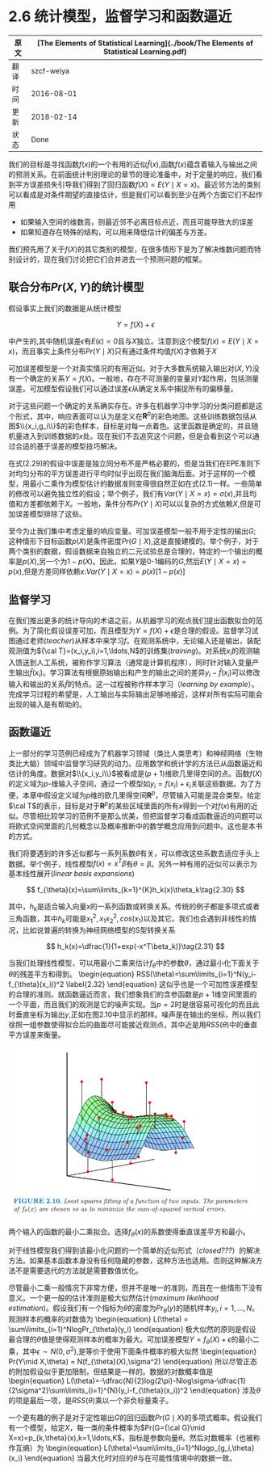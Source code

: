 # 2.6 统计模型，监督学习和函数逼近

原文     | [The Elements of Statistical Learning](../book/The Elements of Statistical Learning.pdf)
      ---|---
翻译     | szcf-weiya
时间     | 2016-08-01
更新 | 2018-02-14
状态 | Done


我们的目标是寻找函数$f(x)$的一个有用的近似$\hat{f}(x)$,函数$f(x)$蕴含着输入与输出之间的预测关系。在前面统计判别理论的章节的理论准备中，对于定量的响应，我们看到平方误差损失引导我们得到了回归函数$f(X)=E(Y\mid X=x)$。最近邻方法的类别可以看成是对条件期望的直接估计，但是我们可以看到至少在两个方面它们不起作用

- 如果输入空间的维数高，则最近邻不必离目标点近，而且可能导致大的误差
- 如果知道存在特殊的结构，可以用来降低估计的偏差与方差。

我们预先用了关于$f(X)$的其它类别的模型，在很多情形下是为了解决维数问题而特别设计的，现在我们讨论把它们合并进去一个预测问题的框架。

## 联合分布$Pr(X,Y)$的统计模型

假设事实上我们的数据是从统计模型

$$
Y=f(X)+\epsilon\tag{2.29}
$$

中产生的,其中随机误差$\epsilon$有$E(\epsilon)=0$且与$X$独立。注意到这个模型$f(x)=E(Y\mid X=x)$，而且事实上条件分布$Pr(Y\mid X)$只有通过条件均值$f(X)$才依赖于$X$

可加误差模型是一个对真实情况的有用近似。对于大多数系统输入输出对$(X,Y)$没有一个确定的关系$Y=f(X)$。一般地，存在不可测量的变量对$Y$起作用，包括测量误差。可加模型假设我们可以通过误差$\epsilon$从确定关系中捕捉所有的偏移量。

对于这些问题一个确定的关系确实存在。许多在机器学习中学习的分类问题都是这个形式，其中，响应表面可以认为是定义在$\mathbf{R}^p$的彩色地图。这些训练数据包括从图$\\{x_i,g_i\\}$的彩色样本，目标是对每一点着色。这里函数是确定的，并且随机量进入到训练数据的$x$处。现在我们不去追究这个问题，但是会看到这个可以通过合适的基于误差的模型技巧解决。

在式(2.29)的假设中误差是独立同分布不是严格必要的，但是当我们在EPE准则下对均匀分布的平方误差进行平均时似乎出现在我们脑海后面。对于这样的一个模型，用最小二乘作为模型估计的数据准则变得很自然正如在式($2.1$)一样。一些简单的修改可以避免独立性的假设；举个例子，我们有$Var(Y\mid X=x)=\sigma(x)$,并且均值和方差都依赖于$X$。一般地，条件分布$Pr(Y\mid X)$可以以复杂的方式依赖$X$,但是可加误差模型排除了这些。

至今为止我们集中考虑定量的响应变量。可加误差模型一般不用于定性的输出$G$;这种情形下目标函数$p(X)$是条件密度$Pr(G\mid X)$,这是直接建模的。举个例子，对于两个类别的数据，假设数据来自独立的二元试验总是合理的，特定的一个输出的概率是$p(X)$,另一个为$1-p(X)$。因此，如果$Y$是0-1编码的$G$,然后$E(Y\mid X=x)=p(x)$,但是方差同样依赖$x$:$Var(Y\mid X=x)=p(x)[1-p(x)]$

## 监督学习

在我们推出更多的统计导向的术语之前，从机器学习的观点我们提出函数拟合的范例。为了简化假设误差可加，而且模型为$Y=f(X)+\epsilon$是合理的假设。监督学习试图通过老师(*teacher*)从样本中来学习$f$。在观测系统中，无论输入还是输出，装配观测值为${\cal T}=(x_i,y_i),i=1,\ldots,N$的训练集(*training*)。对系统$x_i$的观测输入馈送到人工系统，被称作学习算法（通常是计算机程序），同时针对输入变量产生输出$\hat{f}(x_i)$。学习算法有根据原始输出和产生的输出之间的差异$y_i-\hat{f}(x_i)$可以修改输入和输出的关系$\hat{f}$的特点。这一过程被称作样本学习（*learning by example*）。完成学习过程的希望是，人工输出与实际输出足够地接近，这样对所有实际可能会出现的输入是有帮助的。

## 函数逼近

上一部分的学习范例已经成为了机器学习领域（类比人类思考）和神经网络（生物类比大脑）领域中监督学习研究的动力。应用数学和统计学的方法已从函数逼近和估计的角度。数据对$\\{x_i,y_i\\}$被看成是$(p+1)$维欧几里得空间的点。函数$f(X)$的定义域为$p$-维输入子空间，通过一个模型如$y_i=f(x_i)+\epsilon_i$关联这些数据。为了方便，本章中假设定义域为$p$维的欧几里得空间$\mathbf{R}^p$，尽管输入可能是混合类型。给定$\cal T$的表示，目标是对于$\mathbf{R}^p$的某些区域里面的所有$x$得到一个对$f(x)$有用的近似。尽管相比较学习的范例不是那么优美，但把监督学习看成函数逼近的问题可以将欧式空间里面的几何概念以及概率推断中的数学概念应用到问题中。这也是本书的方式。

我们将要遇到的许多近似都与一系列系数$\theta$有关，可以修改这些系数去适应手头上数据。举个例子，线性模型$f(x)=x^T\beta$有$\theta=\beta$。另外一种有用的近似可以表示为基本线性展开(*linear basis expansions*)

$$
f_{\theta}(x)=\sum\limits_{k=1}^{K}h_k(x)\theta_k\tag{2.30}
$$

其中，$h_k$是适合输入向量$x$的一系列函数或转换关系。传统的例子都是多项式或者三角函数，其中$h_k$可能是$x_1^2,x_1x_2^2,cos(x_1)$以及其它。我们也会遇到非线性的情况，比如说普遍的转换为神经网络模型的S型转换关系

$$
h_k(x)=\dfrac{1}{1+exp(-x^T\beta_k)}\tag{2.31}
$$

当我们处理线性模型，可以用最小二乘来估计$f_{\theta}$中的参数$\theta$，通过最小化下面关于$\theta$的残差平方和得到。
\begin{equation}
RSS(\theta)=\sum\limits_{i=1}^N(y_i-f_{\theta}(x_i))^2
\label{2.32}
\end{equation}
这似乎也是一个可加性误差模型的合理的准则。就函数逼近而言，我们想象我们的含参函数是$p+1$维空间里面的一个平面，而且我们的观测是它的噪声实现。当$p=2$时是很容易可视化的而且此时垂直坐标为输出$y$,正如在图2.10中显示的那样。噪声是在输出的坐标，所以我们徐照一组参数使得拟合后的曲面尽可能接近观测点，其中近是用$RSS(\theta)$中的垂直平方误差来衡量。

![](../img/02/fig2.10.png)

两个输入的函数的最小二乘拟合。选择$f_{\theta}(x)$的系数使得垂直误差平方和最小。

对于线性模型我们得到该最小化问题的一个简单的近似形式（*closed???*）的解决方法。如果基本函数本身没有任何隐藏的参数，这种方法也适用。否则这种解决方法不是需要迭代的方法就是需要数值优化。

尽管最小二乘一般情况下非常方便，但并不是唯一的准则，而且在一些情形下没有意义。一个更一般的估计准则是极大似然估计(*maximum likelihood estimation*)。假设我们有一个指标为$\theta$的密度为$Pr_{\theta}(y)$的随机样本$y_i,i=1,\ldots,N$。观测样本的概率的对数值为
\begin{equation}
L(\theta) = \sum\limits_{i=1}^NlogPr_{\theta}(y_i)
\end{equation}
极大似然的原则是假设最合理的$\theta$值是使得观测样本的概率为最大。可加误差模型$Y=f_{\theta}(X)+\epsilon$的最小二乘，其中$\epsilon \sim N(0,\sigma^2)$,是等价于使用下面条件概率的极大似然
\begin{equation}
Pr(Y\mid X,\theta) = N(f_{\theta}(X),\sigma^2)
\end{equation}
所以尽管正态的附加假设似乎更加限制，但结果是一样的。数据的对数概率值是
\begin{equation}
L(\theta)=-\dfrac{N}{2}log(2\pi)-Nlog\sigma-\dfrac{1}{2\sigma^2}\sum\limits_{i=1}^{N}(y_i-f_{\theta}(x_i))^2
\end{equation}
涉及$\theta$的项是最后一项，是$RSS(\theta)$乘以一个非负标量乘子。

一个更有趣的例子是对于定性输出$G$的回归函数$Pr(G\mid X)$的多项式概率。假设我们有一个模型，给定$X$，每一类的条件概率为$Pr(G={\cal G}\mid X=x)=p_{k,\theta}(x),k=1,\ldots,K$，指标是参数向量$\theta$。然后对数概率（也被称作互熵）为
\begin{equation}
L(\theta)=\sum\limits_{i=1}^Nlogp_{g_i,\theta}(x_i)
\end{equation}
当最大化时对应的$\theta$与在可能性情境中的数据一致。
